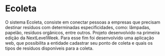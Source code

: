# Ecoleta
O sistema Ecoleta, consiste em conectar pessoas a empresas que precisam destinar resíduos com determinadas especificidades, como: lâmpadas, papelão, resíduos orgânicos, entre outros.
Projeto desenvolvido na primeira edição da NextLevelWeek. Para esse fim foi desenvolvido uma aplicação web, que possibilita a entidade cadastrar seu ponto de coleta e quais os tipos de resíduos disponíveis para a coleta.
